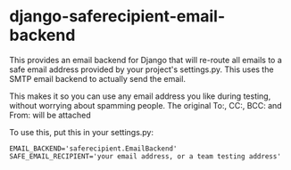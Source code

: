 django-saferecipient-email-backend
==================================

This provides an email backend for Django that will re-route all emails to a safe email address provided by your project's settings.py.  This uses the SMTP email backend to actually send the email.

This makes it so you can use any email address you like during testing, without worrying about spamming people.  The original To:, CC:, BCC: and From: will be attached

To use this, put this in your settings.py:

    EMAIL_BACKEND='saferecipient.EmailBackend'
    SAFE_EMAIL_RECIPIENT='your email address, or a team testing address'
